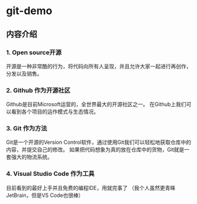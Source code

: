 # git-demo
## 内容介绍
### 1. Open source开源
开源是一种非常酷的行为，将代码向所有人呈现，并且允许大家一起进行再创作，分发以及销售。

### 2. Github 作为开源社区
Github是目前Microsoft运营的，全世界最大的开源社区之一。
在Github上我们可以看到各个项目的运作模式与生态情况。

### 3. Git 作为方法
Git是一个开源的Version Control软件，通过使用Git我们可以轻松地获取仓库中的内容，并提交自己的修改。
如果把代码想象为真的放在仓库中的货物，Git就是一套强大的物流系统。


### 4. Visual Studio Code 作为工具
目前看到的最好上手并且免费的编程IDE，用就完事了
（我个人虽然更青睐JetBrain，但是VS Code也很棒）

